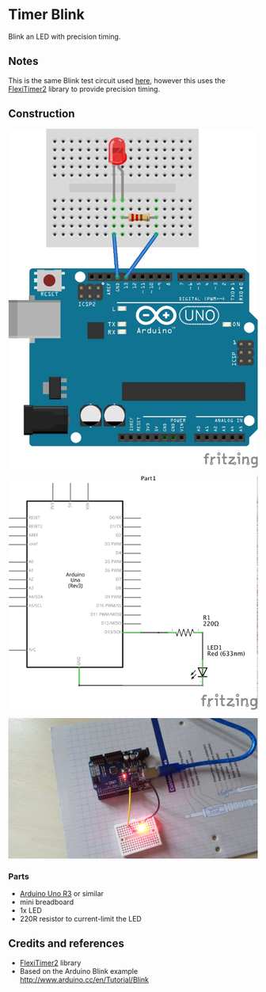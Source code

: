 # Timer Blink

Blink an LED with precision timing.

## Notes

This is the same Blink test circuit used [here](../Blink), however this uses the
[FlexiTimer2](https://github.com/wimleers/flexitimer2)
library to provide precision timing.

## Construction

![The Breadboard](./assets/BlinkPrecision_bb.jpg?raw=true)

![The Schematic](./assets/BlinkPrecision_schematic.jpg?raw=true)

![The Build](./assets/BlinkPrecision_build.jpg?raw=true)

### Parts

* [Arduino Uno R3](http://www.amazon.com/gp/product/B00F6JCV20/ref=as_li_tl?ie=UTF8&camp=1789&creative=390957&creativeASIN=B00F6JCV20&linkCode=as2&tag=itsaprli-20&linkId=O34GVKFAZ6FVDC6W) or similar
* mini breadboard
* 1x LED
* 220R resistor to current-limit the LED

## Credits and references
* [FlexiTimer2](https://github.com/wimleers/flexitimer2) library
* Based on the Arduino Blink example http://www.arduino.cc/en/Tutorial/Blink



